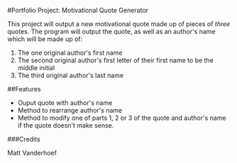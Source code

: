#Portfolio Project: Motivational Quote Generator

This project will output a new motivational quote made up of pieces of *three* quotes.  The program will output the quote, as well as an author's name which will be made up of:
1. The one original author's first name
2. The second original author's first letter of their first name to be the middle initial
3. The third original author's last name

##Features

- Ouput quote with author's name
- Method to rearrange author's name
- Method to modify one of parts 1, 2 or 3 of the quote and author's name if the quote doesn't make sense.

###Credits

Matt Vanderhoef